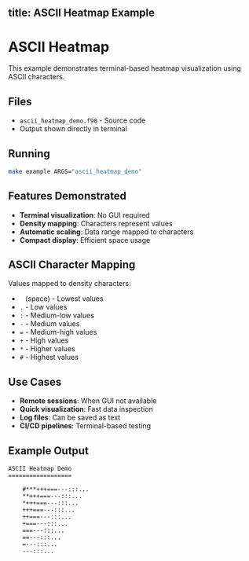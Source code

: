 title: ASCII Heatmap Example
---

# ASCII Heatmap

This example demonstrates terminal-based heatmap visualization using ASCII characters.

## Files

- `ascii_heatmap_demo.f90` - Source code
- Output shown directly in terminal

## Running

```bash
make example ARGS="ascii_heatmap_demo"
```

## Features Demonstrated

- **Terminal visualization**: No GUI required
- **Density mapping**: Characters represent values
- **Automatic scaling**: Data range mapped to characters
- **Compact display**: Efficient space usage

## ASCII Character Mapping

Values mapped to density characters:
- ` ` (space) - Lowest values
- `.` - Low values
- `:` - Medium-low values
- `-` - Medium values
- `=` - Medium-high values
- `+` - High values
- `*` - Higher values
- `#` - Highest values

## Use Cases

- **Remote sessions**: When GUI not available
- **Quick visualization**: Fast data inspection
- **Log files**: Can be saved as text
- **CI/CD pipelines**: Terminal-based testing

## Example Output

```
ASCII Heatmap Demo
==================

    #***+++===---:::...
    **+++===---:::...  
    *+++===---:::...   
    +++===---:::...    
    ++===---:::...     
    +===---:::...      
    ===---:::...       
    ==---:::...        
    =---:::...         
    ---:::...          
```